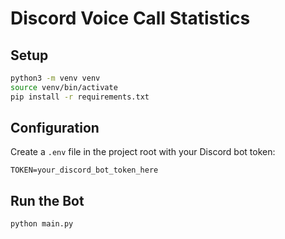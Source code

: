 # Discord Voice Call Statistics


## Setup

```bash
python3 -m venv venv
source venv/bin/activate
pip install -r requirements.txt
```

## Configuration

Create a `.env` file in the project root with your Discord bot token:

```
TOKEN=your_discord_bot_token_here
```

## Run the Bot

```bash
python main.py
```
